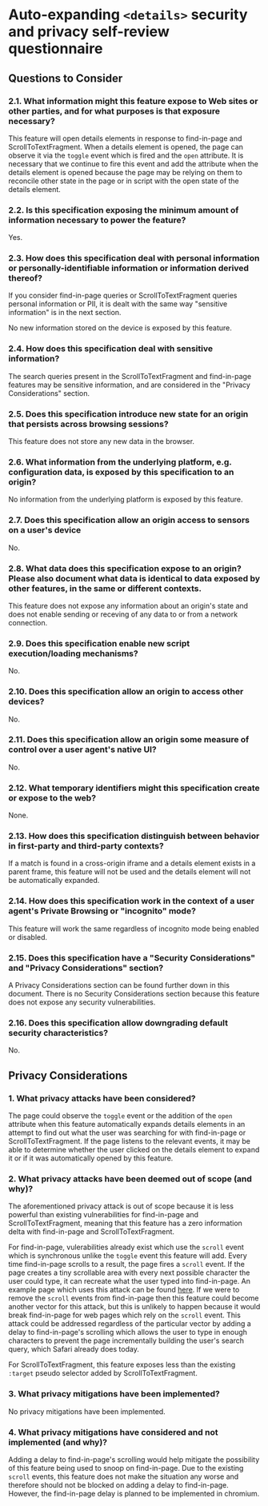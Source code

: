 # Auto-expanding `<details>` security and privacy self-review questionnaire

## Questions to Consider

### 2.1. What information might this feature expose to Web sites or other parties, and for what purposes is that exposure necessary?

This feature will open details elements in response to find-in-page and ScrollToTextFragment. When a details element is opened, the page can observe it via the `toggle` event which is fired and the `open` attribute. It is necessary that we continue to fire this event and add the attribute when the details element is opened because the page may be relying on them to reconcile other state in the page or in script with the open state of the details element.

### 2.2. Is this specification exposing the minimum amount of information necessary to power the feature?

Yes.

### 2.3. How does this specification deal with personal information or personally-identifiable information or information derived thereof?

If you consider find-in-page queries or ScrollToTextFragment queries personal information or PII, it is dealt with the same way "sensitive information" is in the next section.

No new information stored on the device is exposed by this feature.

### 2.4. How does this specification deal with sensitive information?

The search queries present in the ScrollToTextFragment and find-in-page features may be sensitive information, and are considered in the "Privacy Considerations" section.

### 2.5. Does this specification introduce new state for an origin that persists across browsing sessions?

This feature does not store any new data in the browser.

### 2.6. What information from the underlying platform, e.g. configuration data, is exposed by this specification to an origin?

No information from the underlying platform is exposed by this feature.

### 2.7. Does this specification allow an origin access to sensors on a user's device

No.

### 2.8. What data does this specification expose to an origin? Please also document what data is identical to data exposed by other features, in the same or different contexts.

This feature does not expose any information about an origin's state and does not enable sending or receving of any data to or from a network connection.

### 2.9. Does this specification enable new script execution/loading mechanisms?

No.

### 2.10. Does this specification allow an origin to access other devices?

No.

### 2.11. Does this specification allow an origin some measure of control over a user agent's native UI?

No.

### 2.12. What temporary identifiers might this specification create or expose to the web?

None.

### 2.13. How does this specification distinguish between behavior in first-party and third-party contexts?

If a match is found in a cross-origin iframe and a details element exists in a parent frame, this feature will not be used and the details element will not be automatically expanded.

### 2.14. How does this specification work in the context of a user agent's Private Browsing or "incognito" mode?

This feature will work the same regardless of incognito mode being enabled or disabled.

### 2.15. Does this specification have a "Security Considerations" and "Privacy Considerations" section?

A Privacy Considerations section can be found further down in this document. There is no Security Considerations section because this feature does not expose any security vulnerabilities.

### 2.16. Does this specification allow downgrading default security characteristics?

No.

## Privacy Considerations

### 1. What privacy attacks have been considered?

The page could observe the `toggle` event or the addition of the `open` attribute when this feature automatically expands details elements in an attempt to find out what the user was searching for with find-in-page or ScrollToTextFragment. If the page listens to the relevant events, it may be able to determine whether the user clicked on the details element to expand it or if it was automatically opened by this feature.

### 2. What privacy attacks have been deemed out of scope (and why)?

The aforementioned privacy attack is out of scope because it is less powerful than existing vulnerabilities for find-in-page and ScrollToTextFragment, meaning that this feature has a zero information delta with find-in-page and ScrollToTextFragment.

For find-in-page, vulerabilities already exist which use the `scroll` event which is synchronous unlike the `toggle` event this feature will add. Every time find-in-page scrolls to a result, the page fires a `scroll` event. If the page creates a tiny scrollable area with every next possible character the user could type, it can recreate what the user typed into find-in-page. An example page which uses this attack can be found [here](/resources/find-in-page/search-incremental.html). If we were to remove the `scroll` events from find-in-page then this feature could become another vector for this attack, but this is unlikely to happen because it would break find-in-page for web pages which rely on the `scroll` event. This attack could be addressed regardless of the particular vector by adding a delay to find-in-page's scrolling which allows the user to type in enough characters to prevent the page incrementally building the user's search query, which Safari already does today.

For ScrollToTextFragment, this feature exposes less than the existing `:target` pseudo selector added by ScrollToTextFragment.

### 3. What privacy mitigations have been implemented?

No privacy mitigations have been implemented.

### 4. What privacy mitigations have considered and not implemented (and why)?

Adding a delay to find-in-page's scrolling would help mitigate the possibility of this feature being used to snoop on find-in-page. Due to the existing `scroll` events, this feature does not make the situation any worse and therefore should not be blocked on adding a delay to find-in-page. However, the find-in-page delay is planned to be implemented in chromium.

